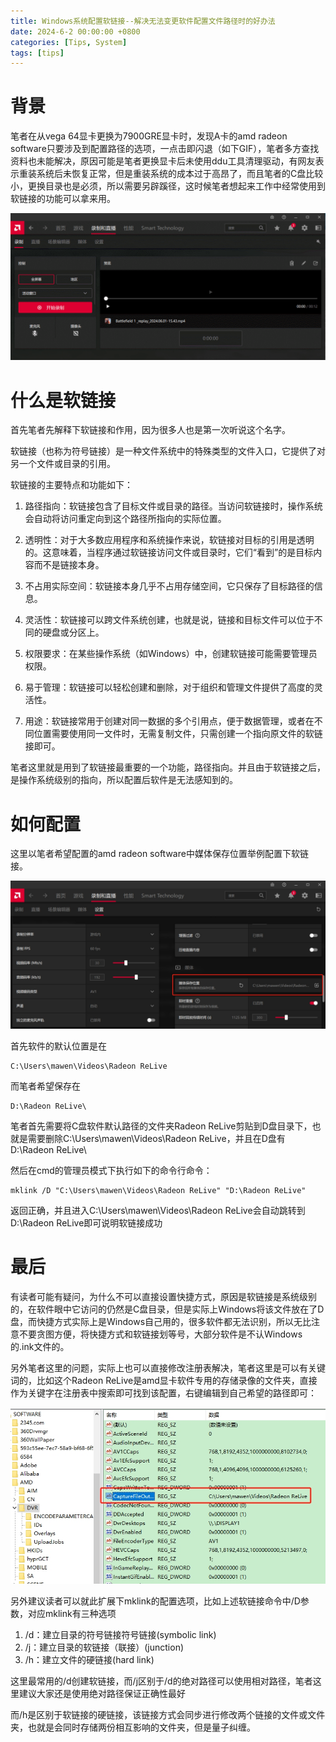 ```yaml
---
title: Windows系统配置软链接--解决无法变更软件配置文件路径时的好办法
date: 2024-6-2 00:00:00 +0800
categories: [Tips, System]
tags: [tips]
---
```


# 背景

笔者在从vega 64显卡更换为7900GRE显卡时，发现A卡的amd radeon software只要涉及到配置路径的选项，一点击即闪退（如下GIF），笔者多方查找资料也未能解决，原因可能是笔者更换显卡后未使用ddu工具清理驱动，有网友表示重装系统后未恢复正常，但是重装系统的成本过于高昂了，而且笔者的C盘比较小，更换目录也是必须，所以需要另辟蹊径，这时候笔者想起来工作中经常使用到软链接的功能可以拿来用。

![GIF](/assets/image/2024/6/20240602014900.gif)

# 什么是软链接

首先笔者先解释下软链接和作用，因为很多人也是第一次听说这个名字。

软链接（也称为符号链接）是一种文件系统中的特殊类型的文件入口，它提供了对另一个文件或目录的引用。

软链接的主要特点和功能如下：

1. 路径指向：软链接包含了目标文件或目录的路径。当访问软链接时，操作系统会自动将访问重定向到这个路径所指向的实际位置。

2. 透明性：对于大多数应用程序和系统操作来说，软链接对目标的引用是透明的。这意味着，当程序通过软链接访问文件或目录时，它们“看到”的是目标内容而不是链接本身。

3. 不占用实际空间：软链接本身几乎不占用存储空间，它只保存了目标路径的信息。

4. 灵活性：软链接可以跨文件系统创建，也就是说，链接和目标文件可以位于不同的硬盘或分区上。

5. 权限要求：在某些操作系统（如Windows）中，创建软链接可能需要管理员权限。

6. 易于管理：软链接可以轻松创建和删除，对于组织和管理文件提供了高度的灵活性。

7. 用途：软链接常用于创建对同一数据的多个引用点，便于数据管理，或者在不同位置需要使用同一文件时，无需复制文件，只需创建一个指向原文件的软链接即可。

笔者这里就是用到了软链接最重要的一个功能，路径指向。并且由于软链接之后，是操作系统级别的指向，所以配置后软件是无法感知到的。

# 如何配置

这里以笔者希望配置的amd radeon software中媒体保存位置举例配置下软链接。

![截图](/assets/image/2024/6/20240603015601.png)

首先软件的默认位置是在

```
C:\Users\mawen\Videos\Radeon ReLive
```

而笔者希望保存在

```
D:\Radeon ReLive\
```

笔者首先需要将C盘软件默认路径的文件夹Radeon ReLive剪贴到D盘目录下，也就是需要删除C:\Users\mawen\Videos\Radeon ReLive，并且在D盘有D:\Radeon ReLive\

然后在cmd的管理员模式下执行如下的命令行命令：

```
mklink /D "C:\Users\mawen\Videos\Radeon ReLive" "D:\Radeon ReLive"
```

返回正确，并且进入C:\Users\mawen\Videos\Radeon ReLive会自动跳转到D:\Radeon ReLive即可说明软链接成功

# 最后

有读者可能有疑问，为什么不可以直接设置快捷方式，原因是软链接是系统级别的，在软件眼中它访问的仍然是C盘目录，但是实际上Windows将该文件放在了D盘，而快捷方式实际上是Windows自己用的，很多软件都无法识别，所以无比注意不要贪图方便，将快捷方式和软链接划等号，大部分软件是不认Windows的.ink文件的。

另外笔者这里的问题，实际上也可以直接修改注册表解决，笔者这里是可以有关键词的，比如这个Radeon ReLive是amd显卡软件专用的存储录像的文件夹，直接作为关键字在注册表中搜索即可找到该配置，右键编辑到自己希望的路径即可：

![截图](/assets/image/2024/6/20240603021225.png)

另外建议读者可以就此扩展下mklink的配置选项，比如上述软链接命令中/D参数，对应mklink有三种选项

1. /d：建立目录的符号链接符号链接(symbolic link)
2. /j：建立目录的软链接（联接）(junction)
3. /h：建立文件的硬链接(hard link)

这里最常用的/d创建软链接，而/j区别于/d的绝对路径可以使用相对路径，笔者这里建议大家还是使用绝对路径保证正确性最好

而/h是区别于软链接的硬链接，该链接方式会同步进行修改两个链接的文件或文件夹，也就是会同时存储两份相互影响的文件夹，但是量子纠缠。